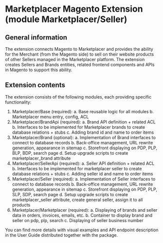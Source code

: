 # Marketplacer Magento Extension (module Marketplacer/Seller)

## General information

The extension connects Magento to Marketplacer and provides the ability for the Merchant (from the Magento side) to
sell on their website products of other Sellers managed in the Marketplacer platform.
The extension creates Sellers and Brands entities, related frontend components and APIs in Magento to support this
ability.


## Extension contents

The extension consists of the following modules, each providing specific functionality:
1. Marketplacer/Base (required):
   a. Base reusable logic for all modules
   b. Marketplacer menu entry, config, ACL
2. Marketplacer/BrandApi (required):
   a. Brand API definition + related ACL
   b. Interfaces to be implemented for Marketplacer brands to create database relations + stubs
   c. Adding brand id and name to order items
3. Marketplacer/Brand (optional):
   a. Implementation of Brand interfaces to connect to database records
   b. Back-office management, URL rewrite generation, appearance in sitemap
   c. Storefront displaying on PDP, PLP, BLP, BDP, search page
   d. Setup upgrade scripts to create marketplacer_brand attribute
4. Marketplacer/SellerApi (required):
   a. Seller API definition + related ACL
   b. Interfaces to be implemented for marketplacer seller to create database relations + stubs
   c. Adding seller id and name to order items
5. Marketplacer/Seller (required):
   a. Implementation of Seller interfaces to connect to database records
   b. Back-office management, URL rewrite generation, appearance in sitemap
   c. Storefront displaying on PDP, PLP, SLP, SDP, search page
   d. Setup upgrade scripts to create marketplacer_seller attribute, create general seller, assign it to all
   products
6. Marketplacer/Marketplacer (required):
   a. Displaying of brands and seller data in orders, invoices, emails, etc.
   b. Container to display brand and seller on pdp, plp, search
   c. Displaying of seller business number

You can find more details with visual examples and API endpoint description in the User Guide distributed together with the package. 
